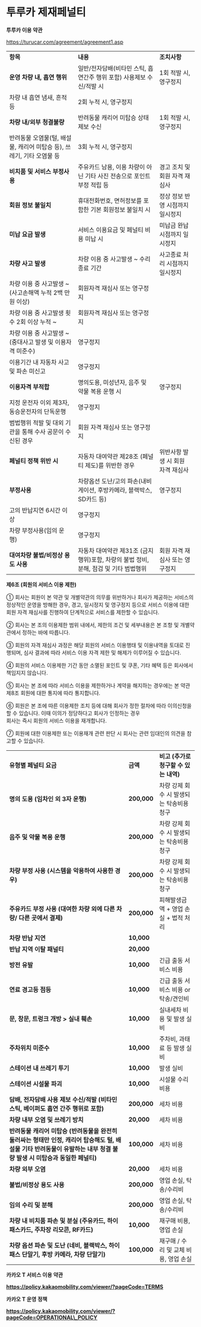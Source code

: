 # 투루카 제재페널티

**투루카 이용 약관**

https://turucar.com/agreement/agreement1.asp

|  |  |  |
| --- | --- | --- |
| **항목** | **내용** | **조치사항** |
| **운영 차량 내, 흡연 행위** | 일반/전자담배(비타민 스틱, 흡연간주 행위 포함) 사용제보 수신/적발 시 | 1회 적발 시, 영구정지 |
| 차량 내 흡연 냄새, 흔적 등 | 2회 누적 시, 영구정지 |
| **차량 내/외부 청결불량** | 반려동물 캐리어 미탑승 상태 제보 수신 | 1회 적발 시, 영구정지 |
| 반려동물 오염물(털, 배설물, 캐리어 미탑승 등), 쓰레기, 기타 오염물 등 | 3회 누적 시, 영구정지 |
| **비치품 및 서비스 부정사용** | 주유카드 남용, 이용 차량이 아닌 기타 사진 전송으로 포인트 부정 적립 등 | 경고 조치 및 회원 자격 재심사 |
| **회원 정보 불일치** | 휴대전화번호, 면허정보를 포함한 기본 회원정보 불일치 시 | 정상 정보 반영 시점까지 일시정지 |
| **미납 요금 발생** | 서비스 이용요금 및 페널티 비용 미납 시 | 미납금 완납 시점까지 일시정지 |
| **차량 사고 발생** | 차량 이용 중 사고발생 ~ 수리종료 기간 | 사고종료 처리 시점까지 일시정지 |
| 차량 이용 중 사고발생 ~ (사고손해액 누적 2백 만원 이상) | 회원자격 재심사 또는 영구정지 |
| 차량 이용 중 사고발생 횟수 2회 이상 누적 ~ | 회원자격 재심사 또는 영구정지 |
| 차량 이용 중 사고발생 ~ (중대사고 발생 및 이용자격 미준수) | 영구정지 |
| 이용기간 내 자동차 사고 및 파손 미신고 | 영구정지 |
| **이용자격 부적합** | 명의도용, 미성년자, 음주 및 약물 복용 운행 시 | 영구정지 |
| 지정 운전자 이외 제3자, 동승운전자의 단독운행 | 영구정지 |
| 범법행위 적발 및 대외 기관을 통해 수사 공문이 수신된 경우 | 회원 자격 재심사 또는 영구정지 |
| **페널티 정책 위반 시** | 자동차 대여약관 제28조 (페널티 제도)를 위반한 경우 | 위반사항 발생 시 회원 자격 재심사 |
| **부정사용** | 차량옵션 도난/고의 파손(내비게이션, 후방카메라, 블랙박스, SD카드 등) | 영구정지 |
| 고의 반납지연 6시간 이상 | 영구정지 |
| 차량 부정사용(임의 운행) | 영구정지 |
| **대여차량 불법/비정상 용도 사용** | 자동차 대여약관 제31조 (금지행위)포함, 차량의 불법 정비, 분해, 점검 및 기타 범법행위 | 회원 자격 재심사 또는 영구정지 |

**제6조 (회원의 서비스 이용 제한)**

① 회사는 회원이 본 약관 및 개별약관의 의무를 위반하거나 회사가 제공하는 서비스의 정상적인 운영을 방해한 경우, 경고, 일시정지 및 영구정지 등으로 서비스 이용에 대한 회원 자격 재심사를 진행하여 단계적으로 서비스를 제한할 수 있습니다.

② 회사는 본 조의 이용제한 범위 내에서, 제한의 조건 및 세부내용은 본 조항 및 개별약관에서 정하는 바에 따릅니다.

③ 회원의 자격 재심사 과정은 해당 회원의 서비스 이용행태 및 이용내역을 토대로 진행되며, 심사 결과에 따라 서비스 이용 자격 제한 및 해제가 이루어질 수 있습니다.

④ 회원의 서비스 이용제한 기간 동안 소멸된 포인트 및 쿠폰, 기타 혜택 등은 회사에서 책임지지 않습니다.

⑤ 회사는 본 조에 따라 서비스 이용을 제한하거나 계약을 해지하는 경우에는 본 약관 제8조 회원에 대한 통지에 따라 통지합니다.

⑥ 회원은 본 조에 따른 이용제한 조치 등에 대해 회사가 정한 절차에 따라 이의신청을 할 수 있습니다. 이때 이의가 정당하다고 회사가 인정하는 경우  
회사는 즉시 회원의 서비스 이용을 재개합니다.

⑦ 회원에 대한 이용제한 또는 이용재개 관련 판단 시 회사는 관련 임대인의 의견을 참고할 수 있습니다.

|  |  |  |
| --- | --- | --- |
| **유형별 페널티 요금** | **금액** | **비고 (추가로 청구할 수 있는 내역)** |
| **명의 도용** **(임차인 외 3자 운행)** | **200,000** | 차량 강제 회수 시 발생되는 탁송비용 청구 |
| **음주 및 약물 복용 운행** | **200,000** | 차량 강제 회수 시 발생되는 탁송비용 청구 |
| **차량 부정 사용** **(시스템을 악용하여 사용한 경우)** | **200,000** | 차량 강제 회수 시 발생되는 탁송비용 청구 |
| **주유카드 부정 사용** **(대여한 차량 외에 다른 차량/ 다른 곳에서 결제)** | **200,000** | 피해발생금액 + 영업 손실 + 법적 처리 |
| **차량 반납 지연** | **10,000** |  |
| **반납 지역 이탈 패널티** | **20,000** |  |
| **방전 유발** | **10,000** | 긴급 출동 서비스 비용 |
| **연료 경고등 점등** | **10,000** | 긴급 출동 서비스 비용 or 탁송/견인비 |
| **문, 창문, 트렁크 개방 > 실내 훼손** | **10,000** | 실내세차 비용 및 발생 실비 |
| **주차위치 미준수** | **10,000** | 주차비, 과태료 등 발생 실비 |
| **스테이션 내 쓰레기 투기** | **10,000** | 발생 실비 |
| **스테이션 시설물 파괴** | **10,000** | 시설물 수리 비용 |
| **담배, 전자담배 사용 제보 수신/적발** **(비타민스틱, 베이퍼도 흡연 간주 행위로 포함)** | **200,000** | 세차 비용 |
| **차량 내부 오염 및 쓰레기 방치** | **20,000** | 세차 비용 |
| **반려동물 캐리어 미탑승** **(반려동물을 완전히 둘러싸는 형태만 인정, 캐리어 탑승해도 털, 배설물 기타 반려동물이 유발하는 내부 청결 불량 발생 시 미탑승과 동일한 페널티)** | **100,000** | 세차 비용 |
| **차량 외부 오염** | **20,000** | 세차 비용 |
| **불법/비정상 용도 사용** | **200,000** | 영업 손실, 탁송/수리비 |
| **임의 수리 및 분해** | **200,000** | 영업 손실, 탁송/수리비 |
| **차량 내 비치품 파손 및 분실** **(주유카드, 하이패스카드, 주차장 리모콘, RF카드)** | **10,000** | 재구매 비용, 영업 손실 |
| **차량 옵션 파손 및 도난** **(네비, 블랙박스, 하이패스 단말기, 후방 카메라, 차량 단말기)** | **100,000** | 재구매 / 수리 및 교체 비용, 영업 손실 |

**카카오 T 서비스 이용 약관**

**https://policy.kakaomobility.com/viewer/?pageCode=TERMS**

**카카오 T 운영 정책**

**https://policy.kakaomobility.com/viewer/?pageCode=OPERATIONAL\_POLICY**